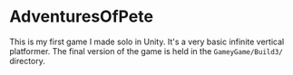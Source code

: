 # AdventuresOfPete
This is my first game I made solo in Unity. It's a very basic infinite vertical platformer. 
The final version of the game is held in the `GameyGame/Build3/` directory.
